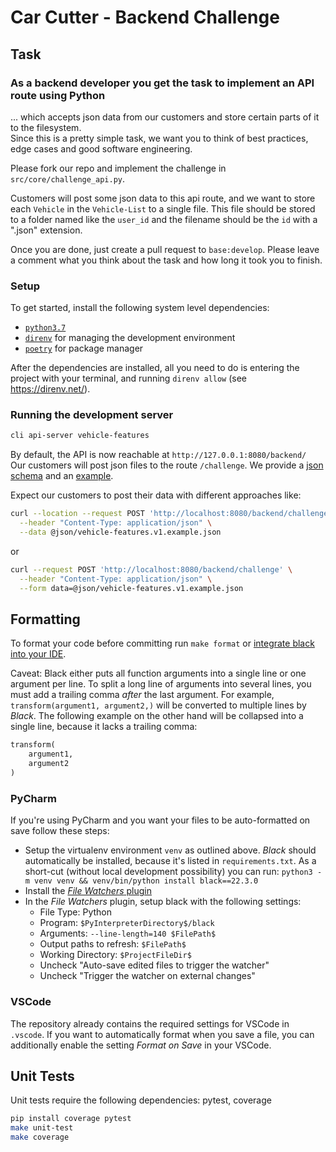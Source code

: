 # Car Cutter - Backend Challenge

## Task

### As a backend developer you get the task to implement an API route using Python

... which accepts json data from our customers and store certain parts of it to the filesystem.</br>
Since this is a pretty simple task, we want you to think of best practices, edge cases and good software engineering.

Please fork our repo and implement the challenge in `src/core/challenge_api.py`.

Customers will post some json data to this api route, and we want to store each `Vehicle` in the `Vehicle-List` to a single file.
This file should be stored to a folder named like the `user_id` and the filename should be the `id` with a ".json" extension.

Once you are done, just create a pull request to `base:develop`. Please leave a comment what you think about the task and how long it took you to finish.


### Setup
To get started, install the following system level dependencies:
- [`python3.7`](https://www.python.org/downloads/)
- [`direnv`](https://direnv.net/) for managing the development environment
- [`poetry`](https://python-poetry.org/) for package manager


After the dependencies are installed, all you need to do is entering the project with your terminal,
and running `direnv allow` (see https://direnv.net/).


### Running the development server
```bash
cli api-server vehicle-features
```

By default, the API is now reachable at `http://127.0.0.1:8080/backend/` </br>
Our customers will post json files to the route `/challenge`.
We provide a [json schema](https://github.com/carcutter/BackendChallenge/blob/develop/json/vehicle-features.v1.schema.json) and an [example](
    https://github.com/carcutter/BackendChallenge/blob/develop/json/vehicle-features.v1.example.json).

Expect our customers to post their data with different approaches like:
```bash
curl --location --request POST 'http://localhost:8080/backend/challenge' \
  --header "Content-Type: application/json" \
  --data @json/vehicle-features.v1.example.json
```
or
```bash
curl --request POST 'http://localhost:8080/backend/challenge' \
  --header "Content-Type: application/json" \
  --form data=@json/vehicle-features.v1.example.json
```



Formatting
----------

To format your code before committing run `make format` or
[integrate black into your IDE](https://black.readthedocs.io/en/stable/integrations/editors.html).

Caveat: Black either puts all function arguments into a single line or
one argument per line. To split a long line of arguments into several lines,
you must add a trailing comma *after* the last argument.
For example, `transform(argument1, argument2,)` will be
converted to multiple lines by *Black*. The following example on the other hand
will be collapsed into a single line, because it lacks a trailing comma:

```python
transform(
    argument1,
    argument2
)
```

### PyCharm

If you're using PyCharm and you want your files to be auto-formatted on save
follow these steps:

- Setup the virtualenv environment `venv` as outlined above. *Black* should
  automatically be installed, because it's listed in `requirements.txt`.
  As a short-cut (without local development possibility) you can run:
  `python3 -m venv venv && venv/bin/python install black==22.3.0`
- Install the [*File Watchers* plugin](https://plugins.jetbrains.com/plugin/7177-file-watchers)
- In the *File Watchers* plugin, setup black with the following settings:
  - File Type: Python
  - Program: `$PyInterpreterDirectory$/black`
  - Arguments: `--line-length=140 $FilePath$`
  - Output paths to refresh: `$FilePath$`
  - Working Directory: `$ProjectFileDir$`
  - Uncheck "Auto-save edited files to trigger the watcher"
  - Uncheck "Trigger the watcher on external changes"


### VSCode

The repository already contains the required settings for VSCode in
`.vscode`. If you want to automatically format when you save a file, you
can additionally enable the setting *Format on Save* in your VSCode.


Unit Tests
----------

Unit tests require the following dependencies: pytest, coverage

```bash
pip install coverage pytest
make unit-test
make coverage
```
